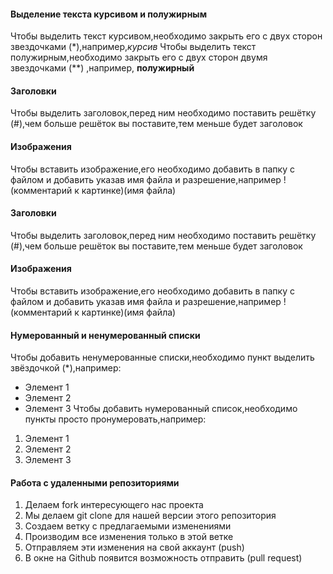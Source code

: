 #### Выделение текста курсивом и полужирным
Чтобы выделить текст курсивом,необходимо закрыть его с двух сторон звездочками (*),например,*курсив*
Чтобы выделить текст полужирным,необходимо закрыть его с двух сторон двумя звездочками (**) ,например, **полужирный**
#### Заголовки
Чтобы выделить заголовок,перед ним необходимо поставить решётку (#),чем больше решёток вы поставите,тем меньше будет заголовок
#### Изображения
Чтобы вставить изображение,его необходимо добавить в папку с файлом и добавить указав имя файла и разрешение,например
!(комментарий к картинке)(имя файла)
#### Заголовки
Чтобы выделить заголовок,перед ним необходимо поставить решётку (#),чем больше решёток вы поставите,тем меньше будет заголовок
#### Изображения
Чтобы вставить изображение,его необходимо добавить в папку с файлом и добавить указав имя файла и разрешение,например
!(комментарий к картинке)(имя файла)
#### Нумерованный и ненумерованный списки
Чтобы добавить ненумерованные списки,необходимо пункт выделить звёздочкой (*),например:
* Элемент 1
* Элемент 2
* Элемент 3
Чтобы добавить нумерованный список,необходимо пункты просто пронумеровать,например:
1. Элемент 1
2. Элемент 2
3. Элемент 3
#### Работа с удаленными репозиториями
1. Делаем fork интересующего нас проекта
2. Мы делаем git clone для нашей версии этого репозитория 
3. Создаем ветку с предлагаемыми изменениями
4. Производим все изменения только в этой ветке
5. Отправляем эти изменения на свой аккаунт (push)
6. В окне на Github появится возможность отправить (pull request) 